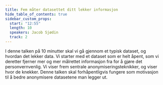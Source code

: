 ```yaml
---
title: Fem måter datasettet ditt lekker informasjon
hide_table_of_contents: true
sidebar_custom_props:
  start: "12:55"
  length: 10
  speakers: Jacob Sjødin
  track: 2
---
```


I denne talken på 10 minutter skal vi gå gjennom et typisk dataset, og hvordan det lekker data. Vi starter med et dataset som er helt åpent, som vi deretter fjerner mer og mer målrettet informasjon fra for å gjøre det personvernvenlig. Vi viser frem sentrale anonymiseringsteknikker, og viser hvor de knekker. Denne talken skal forhåpentligvis fungere som motivasjon til å bedre anonymisere datasetene man legger ut.